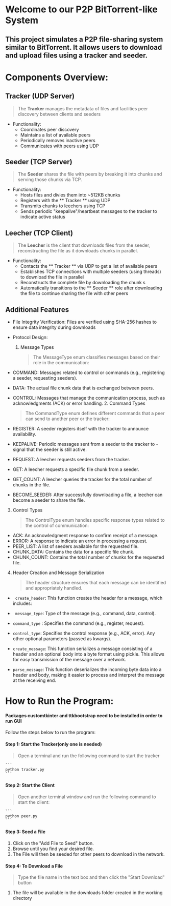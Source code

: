 # Welcome to our P2P BitTorrent-like System

## This project simulates a P2P file-sharing system similar to BitTorrent. It allows users to download and upload files using a tracker and seeder.

# Components Overview:

## Tracker (UDP Server)

> The **Tracker** manages the metadata of files and facilities peer discovery between clients and seeders

- Functionality:
  - Coordinates peer discovery
  - Maintains a list of available peers
  - Periodically removes inactive peers
  - Communicates with peers using UDP

## Seeder (TCP Server)

> The **Seeder** shares the file with peers by breaking it into chunks and serving those chunks via TCP.

- Functionality:
  - Hosts files and divies them into ~512KB chunks
  - Registers with the ** Tracker ** using UDP
  - Transmits chunks to leechers using TCP
  - Sends periodic "keepalive"/heartbeat messages to the tracker to indicate active status

## Leecher (TCP Client)

> The **Leecher** is the client that downloads files from the seeder, reconstructing the file as it downloads chunks in parallel.

- Functionality:
  - Contacts the ** Tracker ** via UDP to get a list of available peers
  - Establishes TCP connections with multiple seeders (using threads) to download the file in parallel
  - Reconstructs the complete file by downloading the chunk s
  - Automatically transitions to the ** Seeder ** role after downloading the file to continue sharing the file with other peers

## Additional Features

- File Integrity Verification: Files are verified using SHA-256 hashes to ensure data integrity during downloads
- Protocol Design:
  1. Message Types
     > The MessageType enum classifies messages based on their role in the communication:
- COMMAND: Messages related to control or commands (e.g., registering a seeder, requesting seeders).
- DATA: The actual file chunk data that is exchanged between peers.
- CONTROL: Messages that manage the communication process, such as acknowledgments (ACK) or error handling. 2. Command Types

  > The CommandType enum defines different commands that a peer can send to another peer or the tracker:

- REGISTER: A seeder registers itself with the tracker to announce availability.
- KEEPALIVE: Periodic messages sent from a seeder to the tracker to - signal that the seeder is still active.
- REQUEST: A leecher requests seeders from the tracker.
- GET: A leecher requests a specific file chunk from a seeder.
- GET_COUNT: A leecher queries the tracker for the total number of chunks in the file.
- BECOME_SEEDER: After successfully downloading a file, a leecher can become a seeder to share the file.

3. Control Types
   > The ControlType enum handles specific response types related to the control of communication:

- ACK: An acknowledgment response to confirm receipt of a message.
- ERROR: A response to indicate an error in processing a request.
- PEER_LIST: A list of seeders available for the requested file.
- CHUNK_DATA: Contains the data for a specific file chunk.
- CHUNK_COUNT: Contains the total number of chunks for the requested file.

4.  Header Creation and Message Serialization
    > The header structure ensures that each message can be identified and appropriately handled.

- ` create_header`: This function creates the header for a message, which includes:

- ` message_type`: Type of the message (e.g., command, data, control).
- `command_type` : Specifies the command (e.g., register, request).
- `control_type`: Specifies the control response (e.g., ACK, error). Any other optional parameters (passed as kwargs).

- `create_message`: This function serializes a message consisting of a header and an optional body into a byte format using pickle. This allows for easy transmission of the message over a network.

- `parse_message`: This function deserializes the incoming byte data into a header and body, making it easier to process and interpret the message at the receiving end.

# How to Run the Program:

#### Packages customtkinter and ttkbootstrap need to be installed in order to run GUI

Follow the steps below to run the program:

#### Step 1: Start the Tracker(only one is needed)

> Open a terminal and run the following command to start the tracker

    ```
    python tracker.py
    ```

#### Step 2: Start the Client

> Open another terminal window and run the following command to start the client:

    ```
    python peer.py
    ```

#### Step 3: Seed a File

1. Click on the "Add File to Seed" button.
2. Browse until you find your desired file.
3. The File will then be seeded for other peers to download in the network.

#### Step 4: To Download a File

> Type the file name in the text box and then click the "Start Download" button

1. The file will be available in the downloads folder created in the working directory
